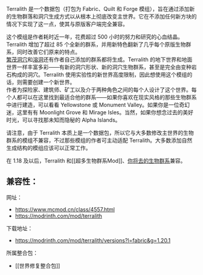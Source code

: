 Terralith 是一个数据包（打包为 Fabric、Quilt 和 Forge 模组），旨在通过添加新的生物群落和洞穴生成方式以从根本上彻底改变主世界。它在不添加任何新方块的情况下实现了这一点，使其与原版客户端完全兼容。  

这个模组是作者耗时近一年，花费超过 500 小时的努力和研究的心血结晶。Terralith 增加了超过 85 个全新的群系，并用新特色翻新了几乎每个原版生物群系，同时改善它们原来的特点。  
[繁茂洞穴](https://www.mcmod.cn/item/470282.html "繁茂洞穴")和[溶洞](https://www.mcmod.cn/item/430470.html "溶洞")还有作者自己添加的群系都将生成。Terralith 的地下世界和地面世界一样丰富多彩——有新的洞穴形状、新的洞穴生物群系，甚至是完全由变种岩石构成的洞穴。Terralith 使用实验性的新世界高度限制，因此想使用这个模组的话，则需要创建一个新世界。  
作者为探险家、建筑师、矿工以及介于两种角色之间的每个人设计了这个世界。每个人都可以在这里找到最适合他的群系——如果你喜欢在现实风格的那些生物群系中进行建造，可以看看 Yellowstone 或 Monument Valley。如果你是一位奇幻迷，这里有有 Moonlight Grove 和 Mirage Isles。当然，如果你想念过去的美好时光，可以寻找那未知而隐秘的 Alpha Islands。

请注意，由于 Terralith 本质上是一个数据包，所以它与大多数修改主世界的生物群系的模组不兼容，不过那些模组的作者可主动适配 Terralith。大多数添加自然生成结构的模组应该可以正常工作。

在 1.18 及以后，Terralith 和[[超多生物群系Mod]]、[你将去的生物群系](https://www.mcmod.cn/class/1618.html "你将去的生物群系")兼容。

兼容性：
- 

网址：
- https://www.mcmod.cn/class/4557.html
- https://modrinth.com/mod/terralith

下载地址：
- https://modrinth.com/mod/terralith/versions?l=fabric&g=1.20.1

所属整合包：
- [[世界修复整合包]]
